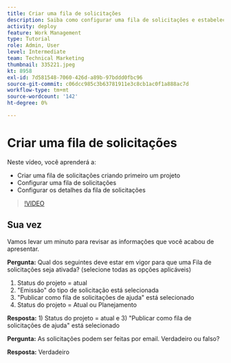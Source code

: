 ```yaml
---
title: Criar uma fila de solicitações
description: Saiba como configurar uma fila de solicitações e estabelecer detalhes da fila em [!DNL  Workfront]. Siga estas etapas para ajudar sua organização a gerenciar a ingestão de trabalho.
activity: deploy
feature: Work Management
type: Tutorial
role: Admin, User
level: Intermediate
team: Technical Marketing
thumbnail: 335221.jpeg
kt: 8958
exl-id: 7d581548-7060-426d-a89b-97bddd0fbc96
source-git-commit: c06dcc985c3b63781911e3c8cb1ac0f1a888ac7d
workflow-type: tm+mt
source-wordcount: '142'
ht-degree: 0%

---
```


# Criar uma fila de solicitações

Neste vídeo, você aprenderá a:

* Criar uma fila de solicitações criando primeiro um projeto
* Configurar uma fila de solicitações
* Configurar os detalhes da fila de solicitações

>[!VIDEO](https://video.tv.adobe.com/v/335221/?quality=12)

## Sua vez

Vamos levar um minuto para revisar as informações que você acabou de apresentar.

**Pergunta:** Qual dos seguintes deve estar em vigor para que uma Fila de solicitações seja ativada? (selecione todas as opções aplicáveis)

1. Status do projeto = atual
1. &quot;Emissão&quot; do tipo de solicitação está selecionada
1. &quot;Publicar como fila de solicitações de ajuda&quot; está selecionado
1. Status do projeto = Atual ou Planejamento

**Resposta:** 1) Status do projeto = atual e 3) &quot;Publicar como fila de solicitações de ajuda&quot; está selecionado

**Pergunta:** As solicitações podem ser feitas por email. Verdadeiro ou falso?

**Resposta:** Verdadeiro

